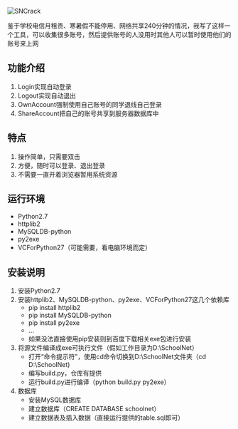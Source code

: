 ![SNCrack](http://github.com/silns/schoolnet_crack/head.jpg)

鉴于学校电信月租贵、寒暑假不能停用、网络共享240分钟的情况，我写了这样一个工具，可以收集很多账号，然后提供账号的人没用时其他人可以暂时使用他们的账号来上网

## 功能介绍
1. Login实现自动登录
2. Logout实现自动退出
3. OwnAccount强制使用自己账号的同学退线自己登录
4. ShareAccount把自己的账号共享到服务器数据库中

## 特点
1. 操作简单，只需要双击
2. 方便，随时可以登录、退出登录
3. 不需要一直开着浏览器暂用系统资源

## 运行环境
* Python2.7
* httplib2
* MySQLDB-python
* py2exe
* VCForPython27（可能需要，看电脑环境而定）


## 安装说明
1. 安装Python2.7
2. 安装httplib2、MySQLDB-python、py2exe、VCForPython27这几个依赖库
	* pip install httplib2
	* pip install MySQLDB-python
	* pip install py2exe
	* ...
	* 如果没法直接使用pip安装则到百度下载相关exe包进行安装
3. 将源文件编译成exe可执行文件（假如工作目录为D:\SchoolNet）
	* 打开“命令提示符”，使用cd命令切换到D:\SchoolNet文件夹（cd D:\SchoolNet)
	* 编写build.py，仓库有提供
	* 运行build.py进行编译（python build.py py2exe）
4. 数据库
	* 安装MySQL数据库
	* 建立数据库（CREATE DATABASE schoolnet）
	* 建立数据表及插入数据（直接运行提供的table.sql即可）
